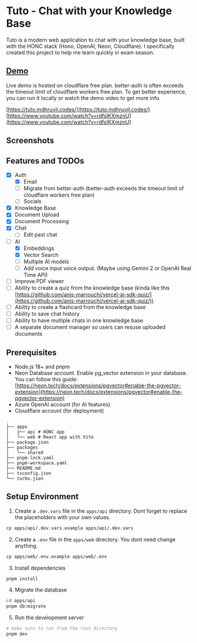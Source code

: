 # Tuto - Chat with your Knowledge Base

Tuto is a modern web application to chat with your knowledge base, built with the HONC stack (Hono, OpenAI, Neon, Cloudflare).
I specifically created this project to help me learn quickly in exam season.

## [Demo](https://www.youtube.com/watch?v=rdfsIKXmznU)

Live demo is hosted on cloudflare free plan. better-auth is often exceeds the timeout limit of cloudflare workers free plan. To get better experience, you can run it locally or watch the demo video to get more info.

[https://tuto.mdhruvil.codes/](https://tuto.mdhruvil.codes/)
[https://www.youtube.com/watch?v=rdfsIKXmznU](https://www.youtube.com/watch?v=rdfsIKXmznU)

## Screenshots

## Features and TODOs

- [x] Auth
  - [x] Email
  - [ ] Migrate from better-auth (better-auth exceeds the timeout limit of cloudflare workers free plan)
  - [ ] Socials
- [x] Knowledge Base
- [x] Document Upload
- [x] Document Processing
- [x] Chat
  - [ ] Edit past chat
- [ ] AI
  - [x] Embeddings
  - [x] Vector Search
  - [ ] Multiple AI models
  - [ ] Add voice input voice output. (Maybe using Gemini 2 or OpenAI Real Time API)
- [ ] Improve PDF viewer
- [ ] Ability to create a quiz from the knowledge base (kinda like this [https://github.com/anis-marrouchi/vercel-ai-sdk-quiz/](https://github.com/anis-marrouchi/vercel-ai-sdk-quiz/))
- [ ] Ability to create a flashcard from the knowledge base
- [ ] Ability to save chat history
- [ ] Ability to have multiple chats in one knowledge base
- [ ] A separate document manager so users can resuse uploaded documents

## Prerequisites

- Node.js 18+ and pnpm
- Neon Database account. Enable pg_vector extension in your database. You can follow this guide: [https://neon.tech/docs/extensions/pgvector#enable-the-pgvector-extension](https://neon.tech/docs/extensions/pgvector#enable-the-pgvector-extension)
- Azure OpenAI account (for AI features)
- Cloudflare account (for deployment)

```
.
├── apps
│   ├── api # HONC app
│   └── web # React app with Vite
├── package.json
├── packages
│   └── shared
├── pnpm-lock.yaml
├── pnpm-workspace.yaml
├── README.md
├── tsconfig.json
└── turbo.json
```

## Setup Environment

1. Create a `.dev.vars` file in the `apps/api` directory. Dont forget to replace the placeholders with your own values.

```bash
cp apps/api/.dev.vars.example apps/api/.dev.vars
```

2. Create a `.env` file in the `apps/web` directory. You dont need change anything.

```bash
cp apps/web/.env.example apps/web/.env
```

3. Install dependencies

```bash
pnpm install
```

4. Migrate the database

```bash
cd apps/api
pnpm db:migrate
```

5. Run the development server

```bash
# make sure to run from the root directory
pnpm dev
```
